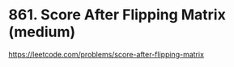 # 861. Score After Flipping Matrix (medium)

https://leetcode.com/problems/score-after-flipping-matrix
